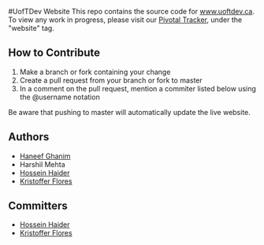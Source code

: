#UofTDev Website
This repo contains the source code for www.uoftdev.ca.
To view any work in progress, please visit our [Pivotal Tracker](https://www.pivotaltracker.com/s/projects/1074670), under the "website" tag.

## How to Contribute
1. Make a branch or fork containing your change
1. Create a pull request from your branch or fork to master
1. In a comment on the pull request, mention a commiter listed below using the @username notation 

Be aware that pushing to master will automatically update the live website.

## Authors
* [Haneef Ghanim](https://github.com/haneefghanim)
* Harshil Mehta
* [Hossein Haider](https://github.com/hhaider)
* [Kristoffer Flores](https://github.com/kflores772)

## Committers
* [Hossein Haider](https://github.com/hhaider)
* [Kristoffer Flores](https://github.com/kflores772)

